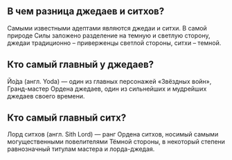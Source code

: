 ## В чем разница джедаев и ситхов?

Самыми известными адептами являются джедаи и ситхи. 
В самой природе Силы заложено разделение на темную и светлую сторону, джедаи традиционно – приверженцы светлой стороны, ситхи – темной. 

## Кто самый главный у джедаев?

Йо́да (англ. Yoda) — один из главных персонажей «Звёздных войн», Гранд-мастер Ордена джедаев, один из сильнейших и мудрейших джедаев своего времени.

## Кто самый главный ситх?

Лорд ситхов (англ. Sith Lord) — ранг Ордена ситхов, носимый самыми могущественными повелителями Тёмной стороны, в некоторый степени равнозначный титулам мастера и лорда-джедая.